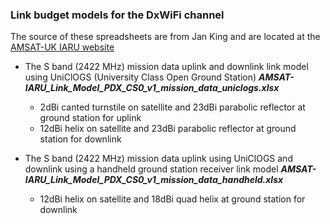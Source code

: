 ### Link budget models for the DxWiFi channel

The source of these spreadsheets are from Jan King and are located at the [AMSAT-UK IARU website](http://www.amsatuk.me.uk/iaru/spreadsheet.htm)

* The S band (2422 MHz) mission data uplink and downlink link model using UniClOGS (University Class Open Ground Station)
  ___AMSAT-IARU_Link_Model_PDX_CS0_v1_mission_data_uniclogs.xlsx___
  * 2dBi canted turnstile on satellite and 23dBi parabolic reflector at ground station for uplink
  * 12dBi helix on satellite and 23dBi parabolic reflector at ground station for downlink

* The S band (2422 MHz) mission data uplink using UniClOGS and downlink using a handheld ground station receiver link model
  ___AMSAT-IARU_Link_Model_PDX_CS0_v1_mission_data_handheld.xlsx___
  * 12dBi helix on satellite and 18dBi quad helix at ground station for downlink
